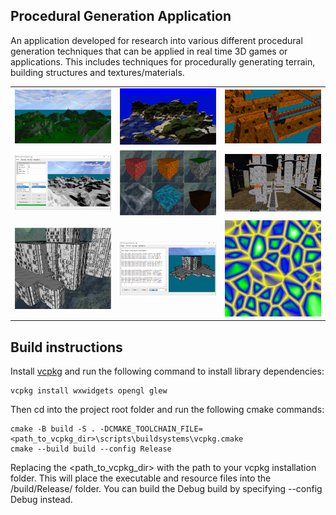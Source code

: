 ## Procedural Generation Application
An application developed for research into various different procedural generation techniques that can be applied in real time 3D games or applications. This includes techniques for procedurally generating terrain, building structures and textures/materials.

<table>
<tr>
<td><img src="screenshots/gamedemo.png" alt="drawing" width="300"/></td>
<td><img src="screenshots/terrain.png" alt="drawing" width="300"/></td>
<td><img src="screenshots/dungeon.png" alt="drawing" width="300"/></td>
</tr>
<tr>
<td><img src="screenshots/terraineditor.png" alt="drawing" width="300"/></td>
<td><img src="screenshots/textures.png" alt="drawing" width="300"/></td>
<td><img src="screenshots/towers.png" alt="drawing" width="300"/></td>
</tr>
<tr>
<td><img src="screenshots/building.png" alt="drawing" width="300"/></td>
<td><img src="screenshots/building2.png" alt="drawing" width="300"/></td>
<td><img src="screenshots/voronoi.png" alt="drawing" width="300"/></td>
</tr>
</table>

## Build instructions
Install [vcpkg](https://vcpkg.io/en/) and run the following command to install library dependencies:

 ```
vcpkg install wxwidgets opengl glew
 ```

 Then cd into the project root folder and run the following cmake commands:
 ```
cmake -B build -S . -DCMAKE_TOOLCHAIN_FILE=<path_to_vcpkg_dir>\scripts\buildsystems\vcpkg.cmake
cmake --build build --config Release
 ```

Replacing the <path_to_vcpkg_dir> with the path to your vcpkg installation folder. This will place the executable and resource files into the /build/Release/ folder. You can build the Debug build by specifying --config Debug instead.




